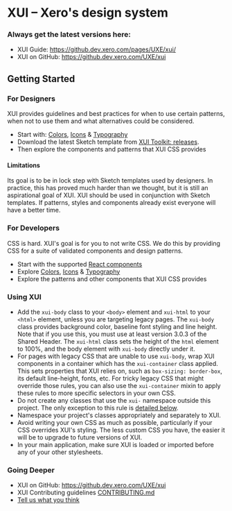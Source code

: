 # XUI – Xero's design system

### Always get the latest versions here:
* XUI Guide: https://github.dev.xero.com/pages/UXE/xui/
* XUI on GitHub: https://github.dev.xero.com/UXE/xui

## Getting Started

### For Designers

XUI provides guidelines and best practices for when to use certain patterns,
when not to use them and what alternatives could be considered.

* Start with:  [Colors](section-colors.html), [Icons](section-icons.html) & [Typography](section-typography.html)
* Download the latest Sketch template from [XUI Toolkit: releases](https://github.dev.xero.com/designers/xui-toolkit/releases).
* Then explore the components and patterns that XUI CSS provides

#### Limitations

Its goal is to be in lock step with Sketch templates used by designers.
In practice, this has proved much harder than we thought, but it is still an
aspirational goal of XUI. XUI should be used in conjunction with Sketch
templates. If patterns, styles and components already exist everyone will have
a better time.

### For Developers

CSS is hard. XUI's goal is for you to not write CSS. We do this by providing CSS for a suite of validated components and design patterns.

* Start with the supported [React components](react/)
* Explore [Colors](section-colors.html), [Icons](section-icons.html) & [Typography](section-typography.html)
* Explore the patterns and other components that XUI CSS provides

### Using XUI

 * Add the `xui-body` class to your `<body>` element and `xui-html` to your
   `<html>` element, unless you are targeting legacy pages.
   The `xui-body` class provides background color, baseline font
   styling and line height. Note that if you use this, you must use at least
   version 3.0.3 of the Shared Header.
   The `xui-html` class sets the height of the `html` element to 100%, and
   the body element with `xui-body` directly under it.
 * For pages with legacy CSS that are unable to use `xui-body`, wrap XUI components in a container
   which has the `xui-container` class applied. This sets properties that XUI relies on,
   such as `box-sizing: border-box`, its default line-height, fonts, etc.
   For tricky legacy CSS that might override those rules, you can also use the
   `xui-container` mixin to apply these rules to more specific selectors in your own CSS.
 * Do not create any classes that use the `xui-` namespace outside this project.
   The only exception to this rule is [detailed below](#consuming-future-breaking-changes).
 * Namespace your project's classes appropriately and separately to XUI.
 * Avoid writing your own CSS as much as possible, particularly if your CSS
   overrides XUI's styling. The less custom CSS you have, the easier it will be
   to upgrade to future versions of XUI.
 * In your main application, make sure XUI is loaded or imported before any of
   your other stylesheets.

### Going Deeper

* XUI on GitHub: https://github.dev.xero.com/UXE/xui
* XUI Contributing guidelines [CONTRIBUTING.md](https://github.dev.xero.com/UXE/xui/blob/master/CONTRIBUTING.md)
* [Tell us what you think](https://github.dev.xero.com/UXE/xui/issues)

